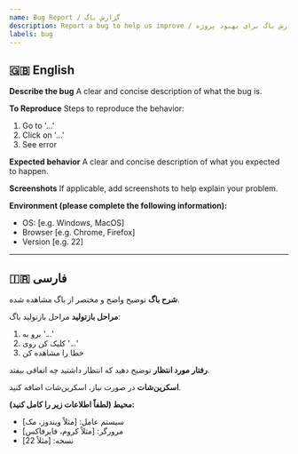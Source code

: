 ```yaml
---
name: Bug Report / گزارش باگ
description: Report a bug to help us improve / گزارش باگ برای بهبود پروژه
labels: bug
---
```


## 🇬🇧 English
**Describe the bug**
A clear and concise description of what the bug is.

**To Reproduce**
Steps to reproduce the behavior:
1. Go to '...'
2. Click on '...'
3. See error

**Expected behavior**
A clear and concise description of what you expected to happen.

**Screenshots**
If applicable, add screenshots to help explain your problem.

**Environment (please complete the following information):**
- OS: [e.g. Windows, MacOS]
- Browser [e.g. Chrome, Firefox]
- Version [e.g. 22]

---

## 🇮🇷 فارسی
**شرح باگ**
توضیح واضح و مختصر از باگ مشاهده شده.

**مراحل بازتولید**
مراحل بازتولید باگ:
1. برو به '...'
2. کلیک کن روی '...'
3. خطا را مشاهده کن

**رفتار مورد انتظار**
توضیح دهید که انتظار داشتید چه اتفاقی بیفتد.

**اسکرین‌شات**
در صورت نیاز، اسکرین‌شات اضافه کنید.

**محیط (لطفاً اطلاعات زیر را کامل کنید):**
- سیستم عامل: [مثلاً ویندوز، مک]
- مرورگر: [مثلاً کروم، فایرفاکس]
- نسخه: [مثلاً 22] 